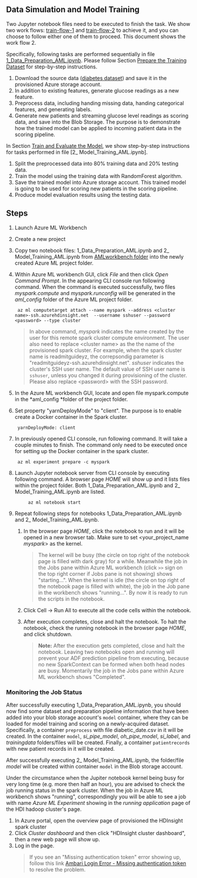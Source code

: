 ## Data Simulation and Model Training


Two Jupyter notebook files need to be executed to finish the task. We show two work flows: [train-flow-1](./HDInsight%20Spark) and [train-flow-2](./AMLworkbench) to achieve it, and you can choose to follow either one of them to proceed. This document shows the work flow 2.

Specifically, following tasks are performed sequentially in file [1\_Data\_Preparation\_AML.ipynb](). Please follow Section [Prepare the Training Dataset](dataprep) for step-by-step instructions.

1. Download the source data ([diabetes dataset](https://archive.ics.uci.edu/ml/])) and save it in the provisioned Azure storage account.
2. In addition to existing features, generate glucose readings as a new feature.  
3. Preprocess data, including handing missing data, handing categorical features,  and generating labels.
4. Generate new patients and streaming glucose level readings as scoring data, and save into the Blob Storage. The purpose is to demonstrate how the trained model can be applied to incoming patient data in the scoring pipeline.

In Section [Train and Evaluate the Model](model), we show step-by-step instructions for tasks performed in file [2\_ Model\_Training\_AML.ipynb]. 

1. Split the preprocessed data into 80% training data and 20% testing data.
2. Train the model using the training data with RandomForest algorithm.
3. Save the trained model into Azure storage account. This trained model is going to be used for scoring new patients in the scoring pipeline.
4. Produce model evaluation results using the testing data.
 


## Steps

1. Launch Azure ML Workbench
1. Create a new project
1. Copy two notebook files: 1\_Data\_Preparation\_AML.ipynb and 2\_ Model\_Training\_AML.ipynb from [AMLworkbench folder](./AMLworkbench) into the newly created Azure ML project folder.
1. Within Azure ML workbench GUI, click *File* and then click *Open Command Prompt*. In the appearing CLI console run following command. When the command is executed successfully, two files *myspark.compute* and *myspark.runconfig* will be generated in the *aml_config* folder of the Azure ML project folder.
    
        az ml computetarget attach --name myspark --address <cluster name>-ssh.azurehdinsight.net  --username sshuser --password <password> --type cluster

	> In above command, *myspark* indicates the name created by the user for this remote spark cluster compute environment. The user also need to replace <cluster name\> as the the name of the provisioned spark cluster. For example, when the spark cluster name is readmitguideyz, the correpsondig parameter is "readmitguideyz-ssh.azurehdinsight.net". *sshuser* indicates the cluster's SSH user name. The default value of SSH user name is `sshuser`, unless you changed it during provisioning of the cluster. Please also replace <password\> with the SSH password.  

1. In the Azure ML workbench GUI, locate and open file myspark.compute in the *aml_config *folder of the project folder. 
1. Set property "yarnDeployMode" to "client". The purpose is to enable create a Docker container in the Spark cluster. 

		yarnDeployMode: client
1. In previously opened CLI console, run following command. It will take a couple minutes to finish. The command only need to be executed once for setting up the Docker container in the spark cluster. 
       
   		az ml experiment prepare -c myspark

1. Launch Jupyter notebook server from CLI console by executing following command. A browser page *HOME* will show up and it lists files within the project folder. Both 1\_Data\_Preparation\_AML.ipynb and 2\_ Model\_Training\_AML.ipynb are listed.
  
        	az ml notebook start

1. Repeat following steps for notebooks 1\_Data\_Preparation\_AML.ipynb and 2\_ Model\_Training\_AML.ipynb.	

	1.  In the browser page *HOME*, click the notebook to run and it will be opened in a new browser tab. Make sure to set <your\_project\_name *myspark*> as the kernel.
		
		> The kernel will be busy (the circle on top right of the notebook page is filled with dark gray) for a while. Meanwhile the job in the Jobs pane within Azure ML workbench (click `>>` sign on the top right corner if Jobs pane is not showing) shows "starting...". When the kernel is idle (the circle on top right of the notebook page is filled with white), the job in the Job pane in the workbench shows "running...". By now it is ready to run the scripts in the notebook.

	1. Click Cell -> Run All to execute all the code cells within the notebook.
	1. After execution completes, close and halt the notebook. To halt the notebook, check the running notebook in the browser page *HOME*, and click shutdown. 
		
		> **Note:** After the execution gets completed, close and halt the notebook. Leaving two notebooks open and running will prevent your ADF prediction pipeline from executing, because no new SparkContext can be formed when both head nodes are busy. Momentarily the job in the Jobs pane within Azure ML workbench shows "Completed".


### Monitoring the Job Status

After successfully executing 1\_Data\_Preparation\_AML.ipynb,  you should now find some dataset and preparation pipeline information that have been added into your blob storage account's `model` container, where they can be loaded for model training and scoring on a newly-acquired dataset. Specifically, a container `preprocess`  with file diabetic\_date.csv in it will be created. In the container `model`, *si_pipe_model*, *oh_pipe_model*, *si_label*, and *trainingdata* folders/files will be created. Finally, a container `patientrecords` with new patient records in it will be created.

After successfully executing 2\_ Model\_Training\_AML.ipynb, the folder/file *model* will be created within container `model` in the Blob storage account.


Under the circumstance when the Jupiter notebook kernel being busy for very long time (e.g. more then half an hour), you are advised to check the job running status in the spark cluster. When the job in Azure ML workbench shows "running", correspondingly you will be able to see a job with name *Azure ML Experiment* showing in the *running application* page of the HDI hadoop cluster's page. 

1. In Azure portal, open the overview page of provisioned the HDInsight spark cluster
1. Click *Cluster dashboard* and then click "HDInsight cluster dashboard", then a new web page will show up.
2. Log in the page.
	> If you see an "Missing authentication token" error showing up, follow this link [Ambari Login Error - Missing authentication token](https://social.msdn.microsoft.com/Forums/en-US/015e19c2-54f7-4286-8ce2-071b5f6b0d36/ambari-login-erro-missing-authentication-token?forum=hdinsight) to resolve the problem.







